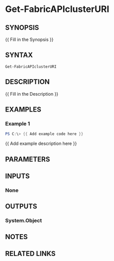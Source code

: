 # Get-FabricAPIclusterURI

## SYNOPSIS
{{ Fill in the Synopsis }}

## SYNTAX

```
Get-FabricAPIclusterURI
```

## DESCRIPTION
{{ Fill in the Description }}

## EXAMPLES

### Example 1
```powershell
PS C:\> {{ Add example code here }}
```

{{ Add example description here }}

## PARAMETERS

## INPUTS

### None

## OUTPUTS

### System.Object
## NOTES

## RELATED LINKS
